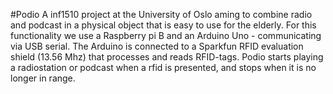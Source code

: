 #Podio
A inf1510 project at the University of Oslo aming to combine radio and podcast in a physical object that is easy to use for the elderly. 
For this functionality we use a Raspberry pi B and an Arduino Uno - communicating via USB serial. The Arduino is connected to a Sparkfun RFID evaluation shield (13.56 Mhz) that processes and reads RFID-tags.
Podio starts playing a radiostation or podcast when a rfid is presented, and stops when it is no longer in range. 
